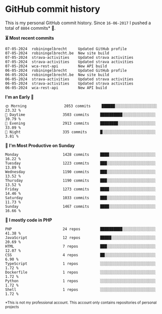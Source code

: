 # GitHub commit history
This is my personal GitHub commit history. Since <!--START_SECTION:first-commit-date-->`16-06-2017`<!--END_SECTION:first-commit-date--> I pushed a total of <!--START_SECTION:total-commit-count-->`8804`<!--END_SECTION:total-commit-count--> commits* 🎉.

<!--START_SECTION:most-recent-commits-->
**⏳ Most recent commits**
                                        
```text
07-05-2024  robiningelbrecht     Updated GitHub profile
07-05-2024  robiningelbrecht.be  New site build
07-05-2024  strava-activities    Updated strava activities
07-05-2024  strava-activities    Updated strava activities
07-05-2024  wca-rest-api         New API build
06-05-2024  robiningelbrecht     Updated GitHub profile
06-05-2024  robiningelbrecht.be  New site build
06-05-2024  strava-activities    Updated strava activities
06-05-2024  strava-activities    Updated strava activities
06-05-2024  wca-rest-api         New API build
```
<!--END_SECTION:most-recent-commits-->  

<!--START_SECTION:commits-per-day-time-->
**I&#039;m an Early 🐤**

```text
🌞 Morning                 2053 commits     ██████░░░░░░░░░░░░░░░░░░░   23.32 %
🌆 Daytime                 3503 commits     ██████████░░░░░░░░░░░░░░░   39.79 %
🌃 Evening                 2913 commits     ████████░░░░░░░░░░░░░░░░░   33.09 %
🌙 Night                   335 commits      █░░░░░░░░░░░░░░░░░░░░░░░░   3.81 %
```
<!--END_SECTION:commits-per-day-time-->  

<!--START_SECTION:commits-per-weekday-->
**📅 I&#039;m Most Productive on Sunday**

```text
Monday                    1428 commits     ████░░░░░░░░░░░░░░░░░░░░░   16.22 %
Tuesday                   1223 commits     ███░░░░░░░░░░░░░░░░░░░░░░   13.89 %
Wednesday                 1190 commits     ███░░░░░░░░░░░░░░░░░░░░░░   13.52 %
Thursday                  1190 commits     ███░░░░░░░░░░░░░░░░░░░░░░   13.52 %
Friday                    1273 commits     ████░░░░░░░░░░░░░░░░░░░░░   14.46 %
Saturday                  1033 commits     ███░░░░░░░░░░░░░░░░░░░░░░   11.73 %
Sunday                    1467 commits     ████░░░░░░░░░░░░░░░░░░░░░   16.66 %
```
<!--END_SECTION:commits-per-weekday-->  

<!--START_SECTION:repos-per-language-->
**💬 I mostly code in PHP**

```text
PHP                       24 repos         ██████████░░░░░░░░░░░░░░░   41.38 %
JavaScript                12 repos         █████░░░░░░░░░░░░░░░░░░░░   20.69 %
HTML                      7 repos          ███░░░░░░░░░░░░░░░░░░░░░░   12.07 %
CSS                       4 repos          ██░░░░░░░░░░░░░░░░░░░░░░░   6.90 %
TypeScript                1 repos          ░░░░░░░░░░░░░░░░░░░░░░░░░   1.72 %
Dockerfile                1 repos          ░░░░░░░░░░░░░░░░░░░░░░░░░   1.72 %
Python                    1 repos          ░░░░░░░░░░░░░░░░░░░░░░░░░   1.72 %
Shell                     1 repos          ░░░░░░░░░░░░░░░░░░░░░░░░░   1.72 %
```
<!--END_SECTION:repos-per-language-->  

<sub>*This is not my professional account. This account only contains repositories of personal projects</sub>

